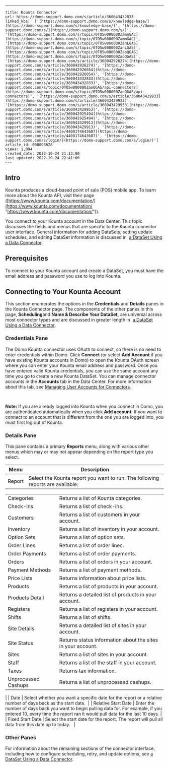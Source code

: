 ---
    title: Kounta Connector
    url: https://domo-support.domo.com/s/article/360043432833
    linked_kbs:  ['[https://domo-support.domo.com/s/knowledge-base/](https://domo-support.domo.com/s/knowledge-base/)', '[https://domo-support.domo.com/s/](https://domo-support.domo.com/s/)', '[https://domo-support.domo.com/s/topic/0TO5w000000ZammGAC](https://domo-support.domo.com/s/topic/0TO5w000000ZammGAC)', '[https://domo-support.domo.com/s/topic/0TO5w000000ZanLGAS](https://domo-support.domo.com/s/topic/0TO5w000000ZanLGAS)', '[https://domo-support.domo.com/s/topic/0TO5w000000ZaoQGAS](https://domo-support.domo.com/s/topic/0TO5w000000ZaoQGAS)', '[https://domo-support.domo.com/s/article/360042926274](https://domo-support.domo.com/s/article/360042926274)', '[https://domo-support.domo.com/s/article/360042926054](https://domo-support.domo.com/s/article/360042926054)', '[https://domo-support.domo.com/s/article/360043432833](https://domo-support.domo.com/s/article/360043432833)', '[https://domo-support.domo.com/s/topic/0TO5w000000ZaoQGAS/api-connectors](https://domo-support.domo.com/s/topic/0TO5w000000ZaoQGAS/api-connectors)', '[https://domo-support.domo.com/s/article/360043429933](https://domo-support.domo.com/s/article/360043429933)', '[https://domo-support.domo.com/s/article/360043429953](https://domo-support.domo.com/s/article/360043429953)', '[https://domo-support.domo.com/s/article/360042925494](https://domo-support.domo.com/s/article/360042925494)', '[https://domo-support.domo.com/s/article/360043429913](https://domo-support.domo.com/s/article/360043429913)', '[https://domo-support.domo.com/s/article/4408174643607](https://domo-support.domo.com/s/article/4408174643607)', '[https://domo-support.domo.com/s/login/](https://domo-support.domo.com/s/login/)']
    article_id: 000003628
    views: 1,094
    created_date: 2022-10-24 21:13:00
    last updated: 2022-10-24 22:41:00
    ---



Intro
-----


Kounta produces a cloud-based point of sale (POS) mobile app. To learn more about the Kounta API, visit their page ([https://www.kounta.com/documentation/](https://www.kounta.com/documentation/ "https://www.kounta.com/documentation/")).


You connect to your Kounta account in the Data Center. This topic discusses the fields and menus that are specific to the Kounta connector user interface. General information for adding DataSets, setting update schedules, and editing DataSet information is discussed in  [a DataSet Using a Data Connector](/s/article/360042926274 "Adding a DataSet Using a Data Connector").


Prerequisites
-------------


To connect to your Kounta account and create a DataSet, you must have the email address and password you use to log into Kounta.


Connecting to Your Kounta Account
---------------------------------


This section enumerates the options in the **Credentials** and **Details** panes in the Kounta Connector page. The components of the other panes in this page, **Scheduling**and **Name & Describe Your DataSet,** are universal across most connector types and are discussed in greater length in  [a DataSet Using a Data Connector](/s/article/360042926274 "Adding a DataSet Using a Data Connector").


### Credentials Pane


The Domo Kounta connector uses OAuth to connect, so there is no need to enter credentials within Domo. Click **Connect** (or select **Add Account** if you have existing Kounta accounts in Domo) to open the Kounta OAuth screen where you can enter your Kounta email address and password. Once you have entered valid Kounta credentials, you can use the same account any time you go to create a new Kounta DataSet. You can manage connector accounts in the **Accounts** tab in the Data Center. For more information about this tab, see [Managing User Accounts for Connectors](/s/article/360042926054 "Managing User Accounts for Connectors").




 

**Note:** If you are already logged into Kounta when you connect in Domo, you are authenticated automatically when you click **Add account**. If you want to connect to an account that is different from the one you are logged into, you must first log out of Kounta.



### Details Pane


This pane contains a primary **Reports** menu, along with various other menus which may or may not appear depending on the report type you select.




| Menu | Description |
| --- | --- |
| Report | Select the Kounta report you want to run. The following reports are available:

|  |  |
| --- | --- |
| Categories | Returns a list of Kounta categories. |
| Check-Ins | Returns a list of check-ins. |
| Customers | Returns a list of customers in your account. |
| Inventory | Returns a list of inventory in your account. |
| Option Sets | Returns a list of option sets. |
| Order Lines | Returns a list of order lines. |
| Order Payments | Returns a list of order payments. |
| Orders | Returns a list of orders in your account. |
| Payment Methods | Returns a list of payment methods. |
| Price Lists | Returns information about price lists. |
| Products | Returns a list of products in your account. |
| Products Detail | Returns a detailed list of products in your account. |
| Registers | Returns a list of registers in your account. |
| Shifts | Returns a list of shifts. |
| Site Details | Returns a detailed list of sites in your account. |
| Site Status | Returns status information about the sites in your account. |
| Sites | Returns a list of sites in your account. |
| Staff | Returns a list of the staff in your account. |
| Taxes | Returns tax information. |
| Unprocessed Cashups | Returns a list of unprocessed cashups. |

 |
| Date | Select whether you want a specific date for the report or a relative number of days back as the start date.  |
| Relative Start Date | Enter the number of days back you want to begin pulling data for. For example, if you entered 10, every time the report ran it would pull data for the last 10 days. |
| Fixed Start Date | Select the start date for the report. The report will pull all data from this date up to today.   |


### Other Panes


For information about the remaining sections of the connector interface, including how to configure scheduling, retry, and update options, see [a DataSet Using a Data Connector](/s/article/360042926274 "Adding a DataSet Using a Data Connector").

